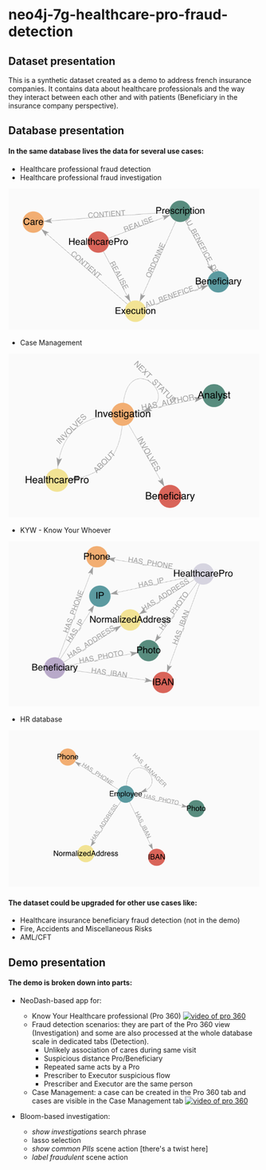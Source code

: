 # neo4j-7g-healthcare-pro-fraud-detection

## Dataset presentation

This is a synthetic dataset created as a demo to address french insurance companies.
It contains data about healthcare professionals and the way they interact between each other and with patients (Beneficiary in the insurance company perspective).

## Database presentation

#### In the same database lives the data for several use cases:

- Healthcare professional fraud detection
- Healthcare professional fraud investigation

![healthcare_model](https://github.com/halftermeyer/neo4j-7g-healthcare-pro-fraud-detection/blob/main/media/healthcare_model.png?raw=true)

- Case Management

![case_mngt_model](https://github.com/halftermeyer/neo4j-7g-healthcare-pro-fraud-detection/blob/main/media/case_mngt_model.png?raw=true)


- KYW - Know Your Whoever

![kyw_model](https://github.com/halftermeyer/neo4j-7g-healthcare-pro-fraud-detection/blob/main/media/kyw_model.png?raw=true)

- HR database


![hr_model](https://github.com/halftermeyer/neo4j-7g-healthcare-pro-fraud-detection/blob/main/media/hr_model.png?raw=true)

#### The dataset could be upgraded for other use cases like:

- Healthcare insurance beneficiary fraud detection (not in the demo)
- Fire, Accidents and Miscellaneous Risks
- AML/CFT

## Demo presentation
#### The demo is broken down into parts:
- NeoDash-based app for:
  - Know Your Healthcare professional (Pro 360)
    [![video of pro 360](https://img.youtube.com/vi/dMyeZlyMNMo/0.jpg)](https://www.youtube.com/watch?v=dMyeZlyMNMo)
  - Fraud detection scenarios: they are part of the Pro 360 view (Investigation) and some are also processed at the whole database scale in dedicated tabs (Detection).
    - Unlikely association of cares during same visit 
    - Suspicious distance Pro/Beneficiary
    - Repeated same acts by a Pro
    - Prescriber to Executor suspicious flow
    - Prescriber and Executor are the same person
  - Case Management: a case can be created in the Pro 360 tab and cases are visible in the Case Management tab
    [![video of pro 360](https://img.youtube.com/vi/w0mxS5Laf1g/0.jpg)](https://www.youtube.com/watch?v=w0mxS5Laf1g)
    
- Bloom-based investigation:
  - *show investigations* search phrase
  - lasso selection
  - *show common PIIs* scene action [there's a twist here]
  - *label fraudulent* scene action